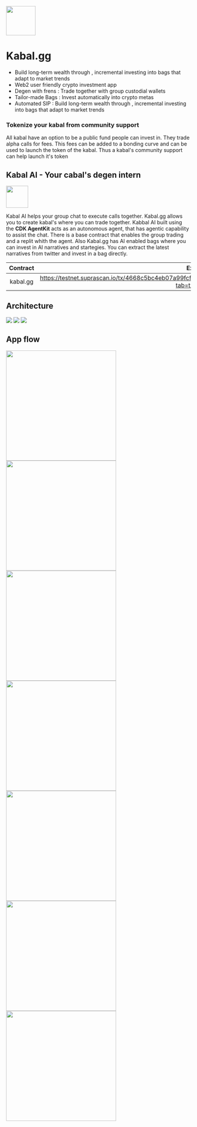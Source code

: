 <img src="./public/assets/logo.png" width='80'/>

# Kabal.gg

- Build long-term wealth through , incremental investing into bags that adapt to market trends
- Web2 user friendly crypto investment app
- Degen with frens : Trade together with group custodial wallets
- Tailor-made Bags : Invest automatically into  crypto metas
- Automated SIP : Build long-term wealth through , incremental investing into bags that adapt to market trends

###  Tokenize your kabal from community support
All kabal have an option to be a public fund people can invest in. They trade alpha calls for fees. This fees can be added to a bonding curve and can be used to launch the token of the kabal. Thus a kabal's community support can help launch it's token 

## Kabal AI - Your cabal's degen intern

<img src="https://github.com/user-attachments/assets/07125f38-c196-43c9-b646-0f271d8b9337" width='60'/>

Kabal AI helps your group chat to execute calls together. Kabal.gg allows you to create kabal's where you can trade together. Kabbal AI built using the **CDK AgentKit** acts as an autonomous agent, that has agentic capability to assist the chat. There is a base contract that enables the group trading and a replit whith the agent. Also Kabal.gg has AI enabled bags where you can invest in AI narratives and startegies. You can extract the latest narratives from twitter and invest in a bag directly.

| Contract |                                                     Explorer                                                      |
| :------: | :---------------------------------------------------------------------------------------------------------------: |
|   kabal.gg    | https://testnet.suprascan.io/tx/4668c5bc4eb07a99fcf80fc281f37f75660eaa8d92fa53fdb202e8ee089b9549/f?tab=tx-advance |

## Architecture
<img src="./demo/system-flow.png" />
<img src="./demo/kabal.png" />
<img src="./demo/Apechat.png" />

## App flow

<p float="left">
  <img src="./demo/home.png" width="300" />
  <img src="./demo/ai.png" width="300" /> 
  <img src="./demo/case.png" width="300" />
    <img src="./demo/chat.png" width="300" />
      <img src="./demo/chat-detail.png" width="300" />
        <img src="./demo/search.png" width="300" />
                <img src="./demo/rewards.png" width="300" />
</p>